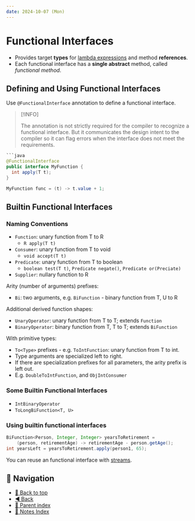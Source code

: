 ```yaml
---
date: 2024-10-07 (Mon)
---
```


# Functional Interfaces

- Provides target **types** for [lambda expressions](lambda-expression.md) and
  method **references**.
- Each functional interface has a **single abstract** method, called _functional
  method_.

## Defining and Using Functional Interfaces

Use `@FunctionalInterface` annotation to define a functional interface.

> [!INFO]
>
> The annotation is not strictly required for the compiler to recognize a
> functional interface. But it communicates the design intent to the compiler so
> it can flag errors when the interface does not meet the requirements.

````java
```java
@FunctionalInterface
public interface MyFunction {
  int apply(T t);
}
````

```java
MyFunction func = (t) -> t.value + 1;
```

## Builtin Functional Interfaces

### Naming Conventions

- `Function`: unary function from T to R
  - `R apply(T t)`
- `Consumer`: unary function from T to void
  - `void accept(T t)`
- `Predicate`: unary function from T to boolean
  - `boolean test(T t)`, `Predicate negate()`, `Predicate or(Preciate)`
- `Supplier`: nullary function to R

Arity (number of arguments) prefixes:

- `Bi`: two arguments, e.g. `BiFunction` - binary function from T, U to R

Additional derived function shapes:

- `UnaryOperator`: unary function from T to T; extends `Function`
- `BinaryOperator`: binary function from T, T to T; extends `BiFunction`

With primitive types:

- `To<Type>` prefixes - e.g. `ToIntFunction`: unary function from T to int.
- Type arguments are specialized left to right.
- If there are specialization prefixes for all parameters, the arity prefix is
  left out.
- E.g. `DoubleToIntFunction`, and `ObjIntConsumer`

### Some Builtin Functional Interfaces

- `IntBinaryOperator`
- `ToLongBiFunction<T, U>`

### Using builtin functional interfaces

```java
BiFunction<Person, Integer, Integer> yearsToRetirement =
    (person, retirementAge) -> retirementAge - person.getAge();
int yearsLeft = yearsToRetirement.apply(person1, 65);
```

You can reuse an functional interface with [streams](streams-and-optional.md).

## 🧭 Navigation

- [🔼 Back to top](#functional-interfaces)
- [◀️ Back](../java.md)
- [🔖 Parent index](../../../index.md)
- [📑 Notes Index](../../../index.md)

```

```

